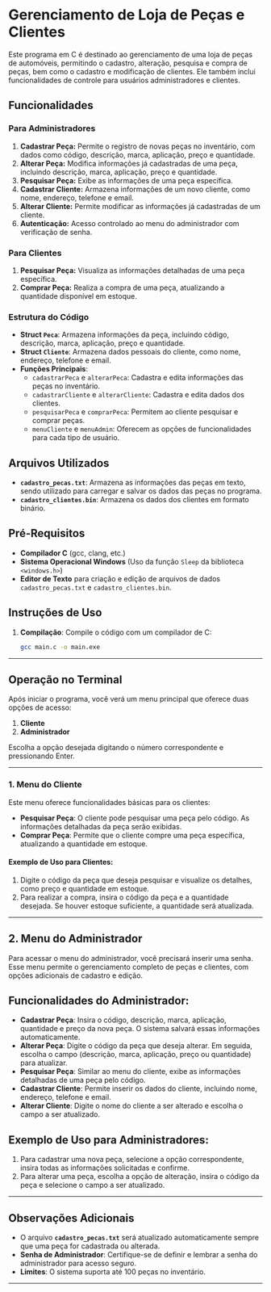 # Gerenciamento de Loja de Peças e Clientes

Este programa em C é destinado ao gerenciamento de uma loja de peças de automóveis, permitindo o cadastro, alteração, pesquisa e compra de peças, bem como o cadastro e modificação de clientes. Ele também inclui funcionalidades de controle para usuários administradores e clientes.

## Funcionalidades

### Para Administradores
1. **Cadastrar Peça:** Permite o registro de novas peças no inventário, com dados como código, descrição, marca, aplicação, preço e quantidade.
2. **Alterar Peça:** Modifica informações já cadastradas de uma peça, incluindo descrição, marca, aplicação, preço e quantidade.
3. **Pesquisar Peça:** Exibe as informações de uma peça específica.
4. **Cadastrar Cliente:** Armazena informações de um novo cliente, como nome, endereço, telefone e email.
5. **Alterar Cliente:** Permite modificar as informações já cadastradas de um cliente.
6. **Autenticação:** Acesso controlado ao menu do administrador com verificação de senha.

### Para Clientes
1. **Pesquisar Peça:** Visualiza as informações detalhadas de uma peça específica.
2. **Comprar Peça:** Realiza a compra de uma peça, atualizando a quantidade disponível em estoque.

### Estrutura do Código

- **Struct `Peca`**: Armazena informações da peça, incluindo código, descrição, marca, aplicação, preço e quantidade.
- **Struct `Cliente`**: Armazena dados pessoais do cliente, como nome, endereço, telefone e email.
- **Funções Principais**:
  - `cadastrarPeca` e `alterarPeca`: Cadastra e edita informações das peças no inventário.
  - `cadastrarCliente` e `alterarCliente`: Cadastra e edita dados dos clientes.
  - `pesquisarPeca` e `comprarPeca`: Permitem ao cliente pesquisar e comprar peças.
  - `menuCliente` e `menuAdmin`: Oferecem as opções de funcionalidades para cada tipo de usuário.

## Arquivos Utilizados

- **`cadastro_pecas.txt`**: Armazena as informações das peças em texto, sendo utilizado para carregar e salvar os dados das peças no programa.
- **`cadastro_clientes.bin`**: Armazena os dados dos clientes em formato binário.

## Pré-Requisitos

- **Compilador C** (gcc, clang, etc.)
- **Sistema Operacional Windows** (Uso da função `Sleep` da biblioteca `<windows.h>`)
- **Editor de Texto** para criação e edição de arquivos de dados `cadastro_pecas.txt` e `cadastro_clientes.bin`.

## Instruções de Uso

1. **Compilação**:
   Compile o código com um compilador de C:
   ```bash
   gcc main.c -o main.exe
   
---

## Operação no Terminal

Após iniciar o programa, você verá um menu principal que oferece duas opções de acesso:

1. **Cliente**
2. **Administrador**

Escolha a opção desejada digitando o número correspondente e pressionando Enter.

---

### 1. Menu do Cliente

Este menu oferece funcionalidades básicas para os clientes:

- **Pesquisar Peça**: O cliente pode pesquisar uma peça pelo código. As informações detalhadas da peça serão exibidas.
- **Comprar Peça**: Permite que o cliente compre uma peça específica, atualizando a quantidade em estoque.

#### Exemplo de Uso para Clientes:

1. Digite o código da peça que deseja pesquisar e visualize os detalhes, como preço e quantidade em estoque.
2. Para realizar a compra, insira o código da peça e a quantidade desejada. Se houver estoque suficiente, a quantidade será atualizada.

---

## 2. Menu do Administrador

Para acessar o menu do administrador, você precisará inserir uma senha. Esse menu permite o gerenciamento completo de peças e clientes, com opções adicionais de cadastro e edição.

## Funcionalidades do Administrador:

- **Cadastrar Peça**: Insira o código, descrição, marca, aplicação, quantidade e preço da nova peça. O sistema salvará essas informações automaticamente.
- **Alterar Peça**: Digite o código da peça que deseja alterar. Em seguida, escolha o campo (descrição, marca, aplicação, preço ou quantidade) para atualizar.
- **Pesquisar Peça**: Similar ao menu do cliente, exibe as informações detalhadas de uma peça pelo código.
- **Cadastrar Cliente**: Permite inserir os dados do cliente, incluindo nome, endereço, telefone e email.
- **Alterar Cliente**: Digite o nome do cliente a ser alterado e escolha o campo a ser atualizado.

## Exemplo de Uso para Administradores:

1. Para cadastrar uma nova peça, selecione a opção correspondente, insira todas as informações solicitadas e confirme.
2. Para alterar uma peça, escolha a opção de alteração, insira o código da peça e selecione o campo a ser atualizado.

---

## Observações Adicionais

- O arquivo **`cadastro_pecas.txt`** será atualizado automaticamente sempre que uma peça for cadastrada ou alterada.
- **Senha de Administrador**: Certifique-se de definir e lembrar a senha do administrador para acesso seguro.
- **Limites**: O sistema suporta até 100 peças no inventário.

--- 
